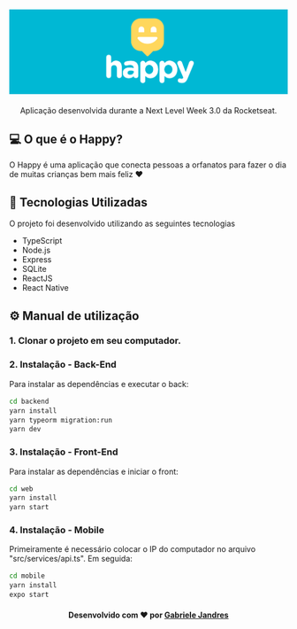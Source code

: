 <h3 align="center">
    <img alt="Capa do projeto" width="1200px" src="./assets/happy.png">
    <br>
</h3>

<p align="center"> Aplicação desenvolvida durante a Next Level Week 3.0 da Rocketseat. </p>

## 💻 O que é o Happy?

O Happy é uma aplicação que conecta pessoas a orfanatos para fazer o dia de muitas crianças bem mais feliz ❤️

## 🚀 Tecnologias Utilizadas

O projeto foi desenvolvido utilizando as seguintes tecnologias

- TypeScript
- Node.js
- Express
- SQLite
- ReactJS
- React Native

## ⚙ Manual de utilização

### 1. Clonar o projeto em seu computador.

### 2. Instalação - Back-End
Para instalar as dependências e executar o back:

```bash
cd backend
yarn install
yarn typeorm migration:run
yarn dev
```

### 3. Instalação - Front-End 
Para instalar as dependências e iniciar o front:

```bash
cd web
yarn install
yarn start
```

### 4. Instalação - Mobile
Primeiramente é necessário colocar o IP do computador no arquivo "src/services/api.ts". Em seguida:

```bash
cd mobile
yarn install
expo start
```

<h4 align="center">
    Desenvolvido com ❤️ por <a href="https://www.linkedin.com/in/gabriele-jandres-cavalcanti-249107175/" target="_blank"> Gabriele Jandres </a>
</h4>
